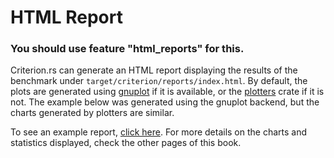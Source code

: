 # HTML Report

### You should use feature "html_reports" for this.

Criterion.rs can generate an HTML report displaying the results of the benchmark under
`target/criterion/reports/index.html`. By default, the plots are generated using
[gnuplot](http://www.gnuplot.info/) if it is available, or the
[plotters](https://github.com/38/plotters) crate if it is not. The example below was generated
using the gnuplot backend, but the charts generated by plotters are similar.

To see an example report, [click here](html_report/report/index.html). For more details on the
charts and statistics displayed, check the other pages of this book.
